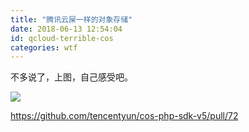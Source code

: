 ```yaml
---
title: "腾讯云屎一样的对象存储"
date: 2018-06-13 12:54:04
id: qcloud-terrible-cos
categories: wtf
---
```


不多说了，上图，自己感受吧。

![](https://i.loli.net/2018/06/13/5b2098f922a83.jpg)

<https://github.com/tencentyun/cos-php-sdk-v5/pull/72>